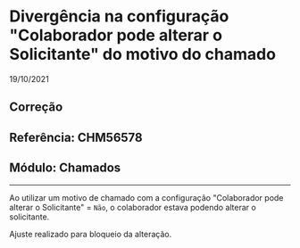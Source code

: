 # Divergência na configuração "Colaborador pode alterar o Solicitante" do motivo do chamado
19/10/2021
## Correção
## Referência: CHM56578
## Módulo: Chamados
***

Ao utilizar um motivo de chamado com a configuração "Colaborador pode alterar o Solicitante" = `Não`, o colaborador estava podendo alterar o solicitante.

Ajuste realizado para bloqueio da alteração.